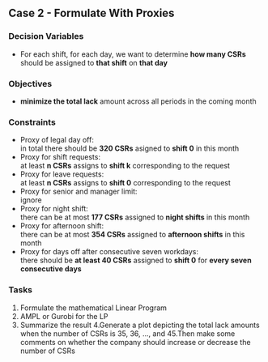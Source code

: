 ## Case 2 - Formulate With Proxies

### Decision Variables
* For each shift, for each day, we want to determine **how many CSRs** should be assigned to **that shift** on **that day**

### Objectives 
* **minimize the total lack** amount across all periods in the coming month

### Constraints
* Proxy of legal day off:  
  in total there should be **320 CSRs** asigned to **shift 0** in this month
* Proxy for shift requests:  
  at least **n CSRs** assigns to **shift k** corresponding to the request
* Proxy for leave requests:  
  at least **n CSRs** assigns to **shift 0** corresponding to the request
* Proxy for senior and manager limit:  
  ignore
* Proxy for night shift:  
  there can be at most **177 CSRs** assigned to **night shifts** in this month
* Proxy for afternoon shift:  
  there can be at most **354 CSRs** assigned to **afternoon shifts** in this month
* Proxy for days off after consecutive seven workdays:  
  there should be **at least 40 CSRs** assigned to **shift 0** for **every seven consecutive days**
  
### Tasks
1. Formulate the mathematical Linear Program
2. AMPL or Gurobi for the LP
3. Summarize the result
4.Generate a plot depicting the total lack amounts when the number of CSRs is 35, 36, …, and 45.Then make some comments on whether the company should increase or decrease the number of CSRs
